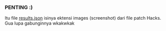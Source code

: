 ### PENTING :)
Itu file [results.json](/data/results.json) isinya ektensi images (screenshot) dari file patch Hacks. Gua lupa gabunginnya wkakwkak
